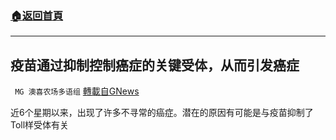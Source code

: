 ###  [:house:返回首頁](https://github.com/ourhimalayas/txt)
---


## 疫苗通过抑制控制癌症的关键受体，从而引发癌症
` MG 澳喜农场多语组` [轉載自GNews](https://gnews.org/zh-hans/1579319/)

近6个星期以来，出现了许多不寻常的癌症。潜在的原因有可能是与疫苗抑制了Toll样受体有关

